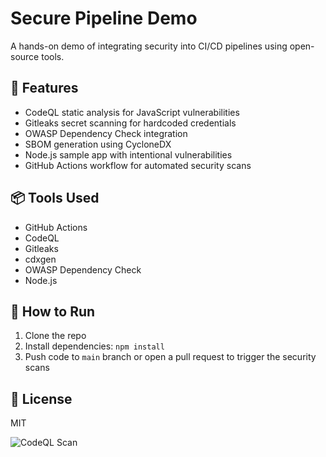 # Secure Pipeline Demo

A hands-on demo of integrating security into CI/CD pipelines using open-source tools.

## 🔐 Features
- CodeQL static analysis for JavaScript vulnerabilities
- Gitleaks secret scanning for hardcoded credentials
- OWASP Dependency Check integration
- SBOM generation using CycloneDX
- Node.js sample app with intentional vulnerabilities
- GitHub Actions workflow for automated security scans

## 📦 Tools Used
- GitHub Actions
- CodeQL
- Gitleaks
- cdxgen
- OWASP Dependency Check
- Node.js

## 🚀 How to Run
1. Clone the repo  
2. Install dependencies: `npm install`  
3. Push code to `main` branch or open a pull request to trigger the security scans

## 📄 License
MIT

![CodeQL Scan](https://github.com/MMISHRA-IR/secure-pipeline-demo/actions/workflows/security-scans.yml/badge.svg)

